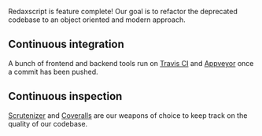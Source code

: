 Redaxscript is feature complete! Our goal is to refactor the deprecated codebase to an object oriented and modern approach.


Continuous integration
----------------------

A bunch of frontend and backend tools run on [Travis CI](https://travis.redaxscript.com) and [Appveyor](https://appveyor.redaxscript.com) once a commit has been pushed.


Continuous inspection
---------------------

[Scrutenizer](https://scrutinizer.redaxscript.com) and [Coveralls](https://coveralls.redaxscript.com) are our weapons of choice to keep track on the quality of our codebase.
